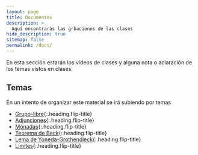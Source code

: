 ```yaml
---
layout: page
title: Documentos
description: >
  Aquí encontrarás las grbaciones de las clases 
hide_description: true
sitemap: false
permalink: /docs/
---
```


En esta sección estarán los vídeos de clases y alguna nota o aclaración de los temas vistos en clases.


## Temas
En un intento de organizar este material se irá subiendo por temas
* [Grupo-libre]{:.heading.flip-title}
* [Adjunciones]{:.heading.flip-title}
* [Mónadas]{:.heading.flip-title}
* [Teorema de Beck]{:.heading.flip-title}
* [Lema de Yoneda-Grothendieck]{:.heading.flip-title}
* [Límites]{:.heading.flip-title}


[Grupo-libre]: grupolibre.md
[Adjunciones]: adjunciones.md
[Mónadas]: monadas.md
[Lema de Yoneda-Grothendieck]: yoneda.md
[Límites]: limites.md
[Teorema de Beck]: beck.md


